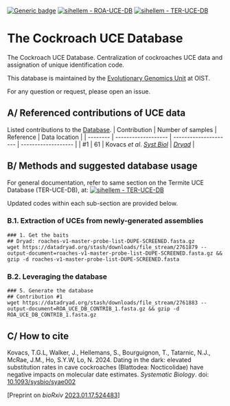 [![Generic badge](https://img.shields.io/badge/SystBiol-10.1093/sysbio/syae002-<COLOR>.svg)](https://doi.org/10.1093/sysbio/syae002)
[![sihellem - ROA-UCE-DB](https://img.shields.io/static/v1?label=sihellem&message=ROA-UCE-DB&color=red&logo=github)](https://github.com/sihellem/ROA-UCE-DB "Go to GitHub repo")
[![sihellem - TER-UCE-DB](https://img.shields.io/static/v1?label=sihellem&message=TER-UCE-DB&color=red&logo=github)](https://github.com/sihellem/TER-UCE-DB "Go to GitHub repo")

# The Cockroach UCE Database
The Cockroach UCE Database. Centralization of cockroaches UCE data and assignation of unique identification code.

This database is maintained by the [Evolutionary Genomics Unit](https://groups.oist.jp/egu) at OIST.

For any question or request, please open an issue.

## A/ Referenced contributions of UCE data
Listed contributions to the [Database](roa_uce_db_ids.tsv).
| Contribution  | Number of samples | Reference | Data location |
| --------  | ------------------- | --------------------- | ------------------- |
| #1 | 61 | Kovacs _et al_. [_Syst Biol_](https://doi.org/10.1093/sysbio/syae002) | [_Dryad_](https://doi.org/10.5061/dryad.fxpnvx0wx) |

## B/ Methods and suggested database usage
For general documentation, refer to same section on the Termite UCE Database (TER-UCE-DB), at: [![sihellem - TER-UCE-DB](https://img.shields.io/static/v1?label=sihellem&message=TER-UCE-DB&color=red&logo=github)](https://github.com/sihellem/TER-UCE-DB#b-methods-and-suggested-database-usage "Go to GitHub repo")

Updated codes within each sub-section are provided below.

### B.1. Extraction of UCEs from newly-generated assemblies
```
### 1. Get the baits
## Dryad: roaches-v1-master-probe-list-DUPE-SCREENED.fasta.gz
wget https://datadryad.org/stash/downloads/file_stream/2761879 --output-document=roaches-v1-master-probe-list-DUPE-SCREENED.fasta.gz && gzip -d roaches-v1-master-probe-list-DUPE-SCREENED.fasta
```
### B.2. Leveraging the database
```
### 5. Generate the database
## Contribution #1
wget https://datadryad.org/stash/downloads/file_stream/2761883 --output-document=ROA_UCE_DB_CONTRIB_1.fasta.gz && gzip -d ROA_UCE_DB_CONTRIB_1.fasta.gz
```

## C/ How to cite
Kovacs, T.G.L, Walker, J., Hellemans, S., Bourguignon, T., Tatarnic, N.J., McRae, J.M., Ho, S.Y.W, Lo, N. 2024. Dating in the dark: elevated substitution rates in cave cockroaches (Blattodea: Nocticolidae) have negative impacts on molecular date estimates. _Systematic Biology_. doi: [10.1093/sysbio/syae002](https://doi.org/10.1093/sysbio/syae002)

[Preprint on _bioRxiv_ [2023.01.17.524483](https://doi.org/10.1101/2023.01.17.524483)]
